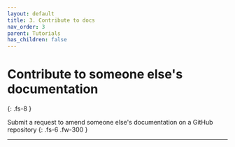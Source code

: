 ```yaml
---
layout: default
title: 3. Contribute to docs
nav_order: 3
parent: Tutorials
has_children: false
---
```



# Contribute to someone else's documentation
{: .fs-8 }

Submit a request to amend someone else's documentation on a GitHub repository
{: .fs-6 .fw-300 }

---

